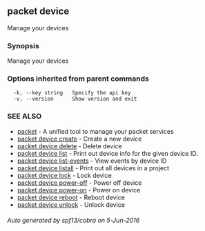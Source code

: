## packet device

Manage your devices

### Synopsis


Manage your devices

### Options inherited from parent commands

```
  -k, --key string   Specify the api key
  -v, --version      Show version and exit
```

### SEE ALSO
* [packet](packet.md)	 - A unified tool to manage your packet services
* [packet device create](packet_device_create.md)	 - Create a new device
* [packet device delete](packet_device_delete.md)	 - Delete device
* [packet device list](packet_device_list.md)	 - Print out device info for the given device ID.
* [packet device list-events](packet_device_list-events.md)	 - View events by device ID
* [packet device listall](packet_device_listall.md)	 - Print out all devices in a project
* [packet device lock](packet_device_lock.md)	 - Lock device
* [packet device power-off](packet_device_power-off.md)	 - Power off device
* [packet device power-on](packet_device_power-on.md)	 - Power on device
* [packet device reboot](packet_device_reboot.md)	 - Reboot device
* [packet device unlock](packet_device_unlock.md)	 - Unlock device

###### Auto generated by spf13/cobra on 5-Jun-2016
